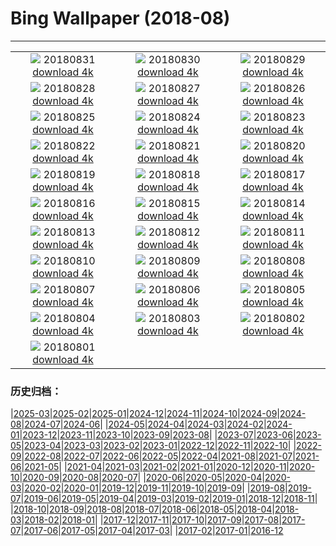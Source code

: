 # Bing Wallpaper (2018-08)
**************
| | | |
| :----: | :----: | :----: |
| ![](https://www.bing.com/az/hprichbg/rb/LawnBowling_EN-US9431908630_1920x1080.jpg) 20180831 [download 4k](https://www.bing.com/az/hprichbg/rb/LawnBowling_EN-US9431908630_UHD.jpg) | ![](https://www.bing.com/az/hprichbg/rb/CastleFrankenstein_EN-US10077757350_1920x1080.jpg) 20180830 [download 4k](https://www.bing.com/az/hprichbg/rb/CastleFrankenstein_EN-US10077757350_UHD.jpg) | ![](https://www.bing.com/az/hprichbg/rb/MasaiWildebeest_EN-US9949613366_1920x1080.jpg) 20180829 [download 4k](https://www.bing.com/az/hprichbg/rb/MasaiWildebeest_EN-US9949613366_UHD.jpg) |
| ![](https://www.bing.com/az/hprichbg/rb/Number2_EN-US12009255937_1920x1080.jpg) 20180828 [download 4k](https://www.bing.com/az/hprichbg/rb/Number2_EN-US12009255937_UHD.jpg) | ![](https://www.bing.com/az/hprichbg/rb/Unisphere_EN-US7027287379_1920x1080.jpg) 20180827 [download 4k](https://www.bing.com/az/hprichbg/rb/Unisphere_EN-US7027287379_UHD.jpg) | ![](https://www.bing.com/az/hprichbg/rb/JeanLafitte_EN-US11428973003_1920x1080.jpg) 20180826 [download 4k](https://www.bing.com/az/hprichbg/rb/JeanLafitte_EN-US11428973003_UHD.jpg) |
| ![](https://www.bing.com/az/hprichbg/rb/JMT_EN-US11100456550_1920x1080.jpg) 20180825 [download 4k](https://www.bing.com/az/hprichbg/rb/JMT_EN-US11100456550_UHD.jpg) | ![](https://www.bing.com/az/hprichbg/rb/GatewayArchNP_EN-US13744808809_1920x1080.jpg) 20180824 [download 4k](https://www.bing.com/az/hprichbg/rb/GatewayArchNP_EN-US13744808809_UHD.jpg) | ![](https://www.bing.com/az/hprichbg/rb/AKSUP_EN-US13647640593_1920x1080.jpg) 20180823 [download 4k](https://www.bing.com/az/hprichbg/rb/AKSUP_EN-US13647640593_UHD.jpg) |
| ![](https://www.bing.com/az/hprichbg/rb/ManedWolf_EN-US10289320790_1920x1080.jpg) 20180822 [download 4k](https://www.bing.com/az/hprichbg/rb/ManedWolf_EN-US10289320790_UHD.jpg) | ![](https://www.bing.com/az/hprichbg/rb/ChrisFabregas_EN-US11299038757_1920x1080.jpg) 20180821 [download 4k](https://www.bing.com/az/hprichbg/rb/ChrisFabregas_EN-US11299038757_UHD.jpg) | ![](https://www.bing.com/az/hprichbg/rb/BlackSaturday_EN-US13154131771_1920x1080.jpg) 20180820 [download 4k](https://www.bing.com/az/hprichbg/rb/BlackSaturday_EN-US13154131771_UHD.jpg) |
| ![](https://www.bing.com/az/hprichbg/rb/SFOTarmac_EN-US10405730125_1920x1080.jpg) 20180819 [download 4k](https://www.bing.com/az/hprichbg/rb/SFOTarmac_EN-US10405730125_UHD.jpg) | ![](https://www.bing.com/az/hprichbg/rb/CanolaBeehives_EN-US10699197880_1920x1080.jpg) 20180818 [download 4k](https://www.bing.com/az/hprichbg/rb/CanolaBeehives_EN-US10699197880_UHD.jpg) | ![](https://www.bing.com/az/hprichbg/rb/WhiteMadonna_EN-US15104896041_1920x1080.jpg) 20180817 [download 4k](https://www.bing.com/az/hprichbg/rb/WhiteMadonna_EN-US15104896041_UHD.jpg) |
| ![](https://www.bing.com/az/hprichbg/rb/SkylineparkRoller_EN-US8492771279_1920x1080.jpg) 20180816 [download 4k](https://www.bing.com/az/hprichbg/rb/SkylineparkRoller_EN-US8492771279_UHD.jpg) | ![](https://www.bing.com/az/hprichbg/rb/OtterChillin_EN-US10154811440_1920x1080.jpg) 20180815 [download 4k](https://www.bing.com/az/hprichbg/rb/OtterChillin_EN-US10154811440_UHD.jpg) | ![](https://www.bing.com/az/hprichbg/rb/GrevysZebra_EN-US7416197088_1920x1080.jpg) 20180814 [download 4k](https://www.bing.com/az/hprichbg/rb/GrevysZebra_EN-US7416197088_UHD.jpg) |
| ![](https://www.bing.com/az/hprichbg/rb/BulgariaPerseids_EN-US11585904087_1920x1080.jpg) 20180813 [download 4k](https://www.bing.com/az/hprichbg/rb/BulgariaPerseids_EN-US11585904087_UHD.jpg) | ![](https://www.bing.com/az/hprichbg/rb/ElephantParade_EN-US11671803284_1920x1080.jpg) 20180812 [download 4k](https://www.bing.com/az/hprichbg/rb/ElephantParade_EN-US11671803284_UHD.jpg) | ![](https://www.bing.com/az/hprichbg/rb/MountainDayJapan_EN-US8690491173_1920x1080.jpg) 20180811 [download 4k](https://www.bing.com/az/hprichbg/rb/MountainDayJapan_EN-US8690491173_UHD.jpg) |
| ![](https://www.bing.com/az/hprichbg/rb/SmithsonianBones_EN-US10706349393_1920x1080.jpg) 20180810 [download 4k](https://www.bing.com/az/hprichbg/rb/SmithsonianBones_EN-US10706349393_UHD.jpg) | ![](https://www.bing.com/az/hprichbg/rb/HuaynaPicchu_EN-US9938663347_1920x1080.jpg) 20180809 [download 4k](https://www.bing.com/az/hprichbg/rb/HuaynaPicchu_EN-US9938663347_UHD.jpg) | ![](https://www.bing.com/az/hprichbg/rb/HighlandTige_EN-US12082780452_1920x1080.jpg) 20180808 [download 4k](https://www.bing.com/az/hprichbg/rb/HighlandTige_EN-US12082780452_UHD.jpg) |
| ![](https://www.bing.com/az/hprichbg/rb/MarshallPoint_EN-US8972162631_1920x1080.jpg) 20180807 [download 4k](https://www.bing.com/az/hprichbg/rb/MarshallPoint_EN-US8972162631_UHD.jpg) | ![](https://www.bing.com/az/hprichbg/rb/PortAntonio_EN-US9246692740_1920x1080.jpg) 20180806 [download 4k](https://www.bing.com/az/hprichbg/rb/PortAntonio_EN-US9246692740_UHD.jpg) | ![](https://www.bing.com/az/hprichbg/rb/LovePark_EN-US10739395628_1920x1080.jpg) 20180805 [download 4k](https://www.bing.com/az/hprichbg/rb/LovePark_EN-US10739395628_UHD.jpg) |
| ![](https://www.bing.com/az/hprichbg/rb/FringeFireworks_EN-US11044516483_1920x1080.jpg) 20180804 [download 4k](https://www.bing.com/az/hprichbg/rb/FringeFireworks_EN-US11044516483_UHD.jpg) | ![](https://www.bing.com/az/hprichbg/rb/BadlandsCycle_EN-US12588823059_1920x1080.jpg) 20180803 [download 4k](https://www.bing.com/az/hprichbg/rb/BadlandsCycle_EN-US12588823059_UHD.jpg) | ![](https://www.bing.com/az/hprichbg/rb/NebutaFloat_EN-US10266438691_1920x1080.jpg) 20180802 [download 4k](https://www.bing.com/az/hprichbg/rb/NebutaFloat_EN-US10266438691_UHD.jpg) |
| ![](https://www.bing.com/az/hprichbg/rb/SwissSuspension_EN-US8560310773_1920x1080.jpg) 20180801 [download 4k](https://www.bing.com/az/hprichbg/rb/SwissSuspension_EN-US8560310773_UHD.jpg) |  |  |

### 历史归档：

|[2025-03](2025-03/2025-03.md)|[2025-02](2025-02/2025-02.md)|[2025-01](2025-01/2025-01.md)|[2024-12](2024-12/2024-12.md)|[2024-11](2024-11/2024-11.md)|[2024-10](2024-10/2024-10.md)|[2024-09](2024-09/2024-09.md)|[2024-08](2024-08/2024-08.md)|[2024-07](2024-07/2024-07.md)|[2024-06](2024-06/2024-06.md)|
|[2024-05](2024-05/2024-05.md)|[2024-04](2024-04/2024-04.md)|[2024-03](2024-03/2024-03.md)|[2024-02](2024-02/2024-02.md)|[2024-01](2024-01/2024-01.md)|[2023-12](2023-12/2023-12.md)|[2023-11](2023-11/2023-11.md)|[2023-10](2023-10/2023-10.md)|[2023-09](2023-09/2023-09.md)|[2023-08](2023-08/2023-08.md)|
|[2023-07](2023-07/2023-07.md)|[2023-06](2023-06/2023-06.md)|[2023-05](2023-05/2023-05.md)|[2023-04](2023-04/2023-04.md)|[2023-03](2023-03/2023-03.md)|[2023-02](2023-02/2023-02.md)|[2023-01](2023-01/2023-01.md)|[2022-12](2022-12/2022-12.md)|[2022-11](2022-11/2022-11.md)|[2022-10](2022-10/2022-10.md)|
|[2022-09](2022-09/2022-09.md)|[2022-08](2022-08/2022-08.md)|[2022-07](2022-07/2022-07.md)|[2022-06](2022-06/2022-06.md)|[2022-05](2022-05/2022-05.md)|[2022-04](2022-04/2022-04.md)|[2021-08](2021-08/2021-08.md)|[2021-07](2021-07/2021-07.md)|[2021-06](2021-06/2021-06.md)|[2021-05](2021-05/2021-05.md)|
|[2021-04](2021-04/2021-04.md)|[2021-03](2021-03/2021-03.md)|[2021-02](2021-02/2021-02.md)|[2021-01](2021-01/2021-01.md)|[2020-12](2020-12/2020-12.md)|[2020-11](2020-11/2020-11.md)|[2020-10](2020-10/2020-10.md)|[2020-09](2020-09/2020-09.md)|[2020-08](2020-08/2020-08.md)|[2020-07](2020-07/2020-07.md)|
|[2020-06](2020-06/2020-06.md)|[2020-05](2020-05/2020-05.md)|[2020-04](2020-04/2020-04.md)|[2020-03](2020-03/2020-03.md)|[2020-02](2020-02/2020-02.md)|[2020-01](2020-01/2020-01.md)|[2019-12](2019-12/2019-12.md)|[2019-11](2019-11/2019-11.md)|[2019-10](2019-10/2019-10.md)|[2019-09](2019-09/2019-09.md)|
|[2019-08](2019-08/2019-08.md)|[2019-07](2019-07/2019-07.md)|[2019-06](2019-06/2019-06.md)|[2019-05](2019-05/2019-05.md)|[2019-04](2019-04/2019-04.md)|[2019-03](2019-03/2019-03.md)|[2019-02](2019-02/2019-02.md)|[2019-01](2019-01/2019-01.md)|[2018-12](2018-12/2018-12.md)|[2018-11](2018-11/2018-11.md)|
|[2018-10](2018-10/2018-10.md)|[2018-09](2018-09/2018-09.md)|[2018-08](2018-08/2018-08.md)|[2018-07](2018-07/2018-07.md)|[2018-06](2018-06/2018-06.md)|[2018-05](2018-05/2018-05.md)|[2018-04](2018-04/2018-04.md)|[2018-03](2018-03/2018-03.md)|[2018-02](2018-02/2018-02.md)|[2018-01](2018-01/2018-01.md)|
|[2017-12](2017-12/2017-12.md)|[2017-11](2017-11/2017-11.md)|[2017-10](2017-10/2017-10.md)|[2017-09](2017-09/2017-09.md)|[2017-08](2017-08/2017-08.md)|[2017-07](2017-07/2017-07.md)|[2017-06](2017-06/2017-06.md)|[2017-05](2017-05/2017-05.md)|[2017-04](2017-04/2017-04.md)|[2017-03](2017-03/2017-03.md)|
|[2017-02](2017-02/2017-02.md)|[2017-01](2017-01/2017-01.md)|[2016-12](2016-12/2016-12.md)